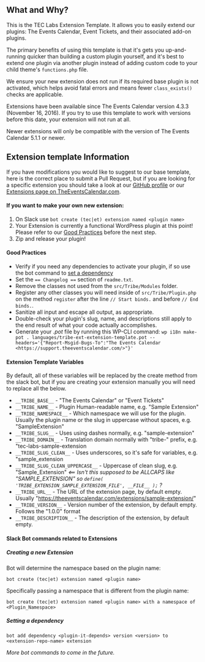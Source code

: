## What and Why?

This is the TEC Labs Extension Template. It allows you to easily extend our plugins: The Events Calendar, Event Tickets, and their associated add-on plugins.

The primary benefits of using this template is that it's gets you up-and-running quicker than building a custom plugin yourself, and it's best to extend one plugin via another plugin instead of adding custom code to your child theme's `functions.php` file.

We ensure your new extension does not run if its required base plugin is not activated, which helps avoid fatal errors and means fewer `class_exists()` checks are applicable.

Extensions have been available since The Events Calendar version 4.3.3 (November 16, 2016). If you try to use this template to work with versions before this date, your extension will not run at all.

Newer extensions will only be compatible with the version of The Events Calendar 5.1.1 or newer.

## Extension template Information

If you have modifications you would like to suggest to our base template, here is the correct place to submit a Pull Request, but if you are looking for a specific extension you should take a look at our [GitHub profile](https://github.com/mt-support) or our [Extensions page on TheEventsCalendar.com](https://theeventscalendar.com/extensions/).

#### If you want to make your own new extension:

1. On Slack use `bot create (tec|et) extension named <plugin name>`
1. Your Extension is currently a functional WordPress plugin at this point! Please refer to our [Good Practices](#good-practices) before the next step.
1. Zip and release your plugin!

#### Good Practices

* Verify if you need any dependencies to activate your plugin, if so use the bot command to [set a dependency](#setting-a-dependency)
* Set the `== Changelog ==` section of `readme.txt`.
* Remove the classes not used from the `src/Tribe/Modules` folder.
* Register any other classes you will need inside of `src/Tribe/Plugin.php` on the method `register` after the line `// Start binds.` and before `// End binds.`.
* Sanitize all input and escape all output, as appropriate.
* Double-check your plugin's slug, name, and descriptions still apply to the end result of what your code actually accomplishes.
* Generate your *.pot* file by running this WP-CLI command: `wp i18n make-pot . languages/tribe-ext-extension-template.pot --headers='{"Report-Msgid-Bugs-To":"The Events Calendar <https://support.theeventscalendar.com/>"}'`

#### Extension Template Variables

By default, all of these variables will be replaced by the create method from the slack bot, but if you are creating your extension manually you will need to replace all the below. 

* `__TRIBE_BASE__` - "The Events Calendar" or "Event Tickets"
* `__TRIBE_NAME__` - Plugin Human-readable name, e.g. "Sample Extension"
* `__TRIBE_NAMESPACE__` - Which namespace we will use for the plugin. Usually the plugin name or the slug in uppercase without spaces, e.g. "SampleExtension"
* `__TRIBE_SLUG__` - Uses using dashes normally, e.g. "sample-extension"
* `__TRIBE_DOMAIN__` - Translation domain normally with "tribe-" prefix, e.g. "tec-labs-sample-extension
* `__TRIBE_SLUG_CLEAN__` - Uses underscores, so it's safe for variables, e.g. "sample_extension
* `__TRIBE_SLUG_CLEAN_UPPERCASE__` - Uppercase of clean slug, e.g. "Sample_Extension" *<== Isn't this supposed to be ALLCAPS like "SAMPLE_EXTENSION" so `define( 'TRIBE_EXTENSION_SAMPLE_EXTENSION_FILE', __FILE__ );` ?*
* `__TRIBE_URL__` - The URL of the extension page, by default empty. Usually "https://theeventscalendar.com/extensions/sample-extension/"
* `__TRIBE_VERSION__` - Version number of the extension, by default empty. Follows the "1.0.0" format
* `__TRIBE_DESCRIPTION__` - The description of the extension, by default empty.

#### Slack Bot commands related to Extensions

##### Creating a new Extension

Bot will determine the namespace based on the plugin name:
```
bot create (tec|et) extension named <plugin name>
```

Specifically passing a namespace that is different from the plugin name:
```
bot create (tec|et) extension named <plugin name> with a namespace of <Plugin_Namespace>
```

##### Setting a dependency

```
bot add dependency <plugin-it-depends> version <version> to <extension-repo-name> extension
```

_More bot commands to come in the future._
